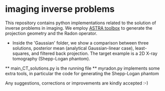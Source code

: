 # imaging inverse problems
This repository contains python implementations related to the solution of inverse problems in imaging. We employ [ASTRA toolbox](https://github.com/jakobsj/astra-toolbox) to generate the projection geometry and the Radon operator.

* Inside the 'Gaussian' folder, we show a comparison between three solutions, posterior mean (analytical Gaussian-linear case), least-squares, and filtered back projection. The target example is a 2D X-ray tomography (Shepp-Logan phantom). 

** main_CT_solutions.py is the running file
** myradon.py implements some extra tools, in particular the code for generating the Shepp-Logan phantom

Any suggestions, corrections or improvements are kindly accepted :-)
